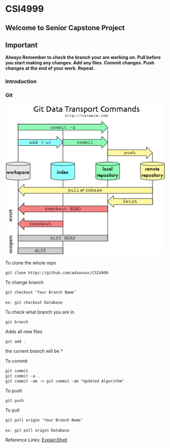 # CSI4999

## Welcome to Senior Capstone Project

## **Important** 

**Always Remember to check the branch your are working on. Pull before you start making any changes. Add any files. Commit changes. Push changes at the end of your work. Repeat.**

### Introduction

### Git

<img src='git.png'>

To clone the whole repo

```
git clone https://github.com/adsanvar/CSI4999
```

To change branch

```
git checkout ‘Your Branch Name’

ex: git checkout Database
```

To check what branch you are in

```
git branch
```

Adds all new files

```
git add .
```

the current branch will be *

To commit

```
git commit
git commit -a .
git commit -am -> git commit -am "Updated Algorithm"
```

To push

```
git push
```

To pull

```
git pull origin ‘Your Branch Name’

ex: git pull origin Database
```

Reference Links:
[ExplainShell]( https://explainshell.com/explain?cmd=git+commit+-am)

